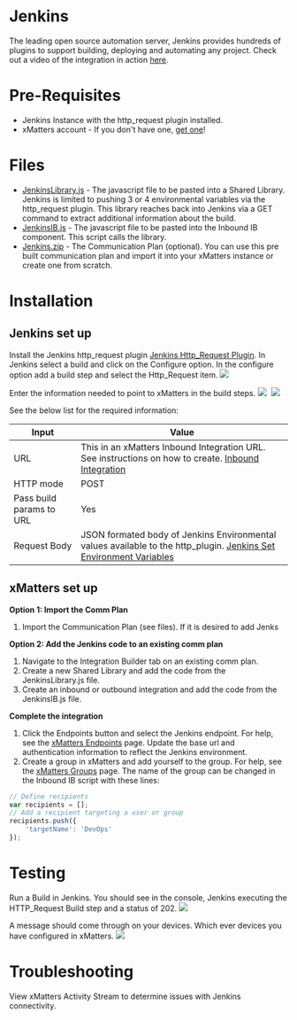 # Jenkins
The leading open source automation server, Jenkins provides hundreds of plugins to support building, deploying and automating any project. Check out a video of the integration in action [here](media/JenkinsBuild.mp4). 

# Pre-Requisites
* Jenkins Instance with the http_request plugin installed.
* xMatters account - If you don't have one, [get one](https://www.xmatters.com)!

# Files
* [JenkinsLibrary.js](JenkinsLibrary.js) - The javascript file to be pasted into a Shared Library. Jenkins is limited to pushing 3 or 4 environmental variables via the http_request plugin.  This library reaches back into Jenkins via a GET command to extract additional information about the build. 
* [JenkinsIB.js](JenkinsIB.js) - The javascript file to be pasted into the Inbound IB component.  This script calls the library.
* [Jenkins.zip](Jenkins.zip) - The Communication Plan (optional).  You can use this pre built communication plan and import it into your xMatters instance or create one from scratch. 

# Installation

## Jenkins set up
Install the Jenkins http_request plugin [Jenkins Http_Request Plugin](https://wiki.jenkins-ci.org/display/JENKINS/HTTP+Request+Plugin).  In Jenkins select a build and click on the Configure option.  In the configure option add a build step and select the Http_Request item.
<kbd>
<img src="media/http_request.png">
</kbd>

Enter the information needed to point to xMatters in the build steps.
<kbd>
<img src="media/build_step_part1.png">
</kbd>
<kbd>
<img src="media/build_step_part2.png">
</kbd>

See the below list for the required information:

| Input | Value |
| ----- | ------|
| URL   | This in an xMatters Inbound Integration URL.  See instructions on how to create. [Inbound Integration](https://help.xmatters.com/OnDemand/xmodwelcome/integrationbuilder/build-integrations.htm) |
| HTTP mode | POST |
| Pass build params to URL| Yes |
| Request Body | JSON formated body of Jenkins Environmental values available to the http_plugin. [Jenkins Set Environment Variables](https://wiki.jenkins-ci.org/display/JENKINS/Building+a+software+project) |


## xMatters set up
**Option 1: Import the Comm Plan**
1. Import the Communication Plan (see files).  If it is desired to add Jenks


**Option 2: Add the Jenkins code to an existing comm plan**
1. Navigate to the Integration Builder tab on an existing comm plan. 
2. Create a new Shared Library and add the code from the JenkinsLibrary.js file. 
3. Create an inbound or outbound integration and add the code from the JenkinsIB.js file.

**Complete the integration**
1. Click the Endpoints button and select the Jenkins endpoint. For help, see the [xMatters Endpoints](https://help.xmatters.com/OnDemand/xmodwelcome/integrationbuilder/configure-endpoints.htm) page. Update the base url and authentication information to reflect the Jenkins environment. 
2. Create a group in xMatters and add yourself to the group. For help, see the [xMatters Groups](https://help.xmatters.com/OnDemand/groups/groups.htm) page.  The name of the group can be changed in the Inbound IB script with these lines:
```javascript
// Define recipients
var recipients = [];
// Add a recipient targeting a user or group
recipients.push({
    'targetName': 'DevOps'
});
```
   
# Testing
Run a Build in Jenkins.  You should see in the console, Jenkins executing the HTTP_Request Build step and a status of 202.
<kbd>
<img src="media/JenkinsConsole.png">
</kbd>

A message should come through on your devices.  Which ever devices you have configured in xMatters.
<kbd>
<img src="media/DeviceMessage.png">
</kbd>

# Troubleshooting
View xMatters Activity Stream to determine issues with Jenkins connectivity.
